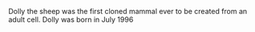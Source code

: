 Dolly the sheep was the first cloned mammal ever to be created from an adult cell. Dolly was born in July 1996